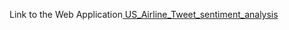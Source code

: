 Link to the Web Application[
US_Airline_Tweet_sentiment_analysis](https://appdashboardapplications-mtmjajlmd9vfjdrqmbfjbd.streamlit.app/)
